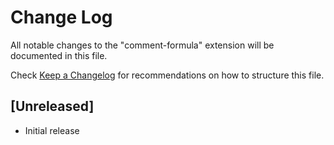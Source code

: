 # Change Log

All notable changes to the "comment-formula" extension will be documented in this file.

Check [Keep a Changelog](http://keepachangelog.com/) for recommendations on how to structure this file.

## [Unreleased]

- Initial release